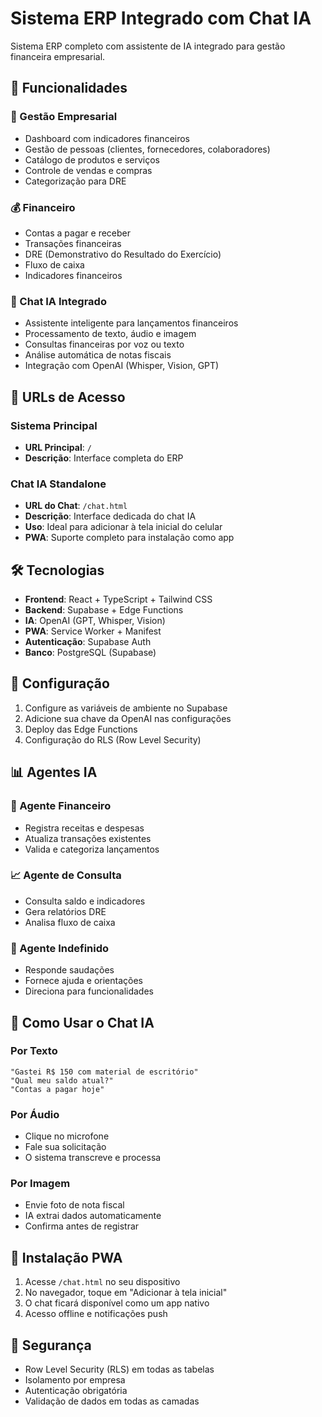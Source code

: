# Sistema ERP Integrado com Chat IA

Sistema ERP completo com assistente de IA integrado para gestão financeira empresarial.

## 🚀 Funcionalidades

### 💼 Gestão Empresarial
- Dashboard com indicadores financeiros
- Gestão de pessoas (clientes, fornecedores, colaboradores)
- Catálogo de produtos e serviços
- Controle de vendas e compras
- Categorização para DRE

### 💰 Financeiro
- Contas a pagar e receber
- Transações financeiras
- DRE (Demonstrativo do Resultado do Exercício)
- Fluxo de caixa
- Indicadores financeiros

### 🤖 Chat IA Integrado
- Assistente inteligente para lançamentos financeiros
- Processamento de texto, áudio e imagem
- Consultas financeiras por voz ou texto
- Análise automática de notas fiscais
- Integração com OpenAI (Whisper, Vision, GPT)

## 📱 URLs de Acesso

### Sistema Principal
- **URL Principal**: `/` 
- **Descrição**: Interface completa do ERP

### Chat IA Standalone
- **URL do Chat**: `/chat.html`
- **Descrição**: Interface dedicada do chat IA
- **Uso**: Ideal para adicionar à tela inicial do celular
- **PWA**: Suporte completo para instalação como app

## 🛠️ Tecnologias

- **Frontend**: React + TypeScript + Tailwind CSS
- **Backend**: Supabase + Edge Functions
- **IA**: OpenAI (GPT, Whisper, Vision)
- **PWA**: Service Worker + Manifest
- **Autenticação**: Supabase Auth
- **Banco**: PostgreSQL (Supabase)

## 🔧 Configuração

1. Configure as variáveis de ambiente no Supabase
2. Adicione sua chave da OpenAI nas configurações
3. Deploy das Edge Functions
4. Configuração do RLS (Row Level Security)

## 📊 Agentes IA

### 🏦 Agente Financeiro
- Registra receitas e despesas
- Atualiza transações existentes
- Valida e categoriza lançamentos

### 📈 Agente de Consulta
- Consulta saldo e indicadores
- Gera relatórios DRE
- Analisa fluxo de caixa

### 🤔 Agente Indefinido
- Responde saudações
- Fornece ajuda e orientações
- Direciona para funcionalidades

## 🎯 Como Usar o Chat IA

### Por Texto
```
"Gastei R$ 150 com material de escritório"
"Qual meu saldo atual?"
"Contas a pagar hoje"
```

### Por Áudio
- Clique no microfone
- Fale sua solicitação
- O sistema transcreve e processa

### Por Imagem
- Envie foto de nota fiscal
- IA extrai dados automaticamente
- Confirma antes de registrar

## 📱 Instalação PWA

1. Acesse `/chat.html` no seu dispositivo
2. No navegador, toque em "Adicionar à tela inicial"
3. O chat ficará disponível como um app nativo
4. Acesso offline e notificações push

## 🔐 Segurança

- Row Level Security (RLS) em todas as tabelas
- Isolamento por empresa
- Autenticação obrigatória
- Validação de dados em todas as camadas